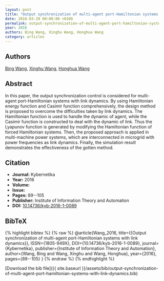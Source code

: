 ```yaml
---
layout: post
title: "Output synchronization of multi-agent port-Hamiltonian systems with link dynamics"
date: 2016-03-20 00:00:00 +0100
permalink: output-synchronization-of-multi-agent-port-hamiltonian-systems-with-link-dynamics
year: 2016
authors: Bing Wang, Xinghu Wang, Honghua Wang
category: articles
---
```

 
## Authors
[Bing Wang](authors/bing-wang), [Xinghu Wang](authors/xinghu-wang), [Honghua Wang](authors/honghua-wang)
 
## Abstract
In this paper, the output synchronization control is considered for multi-agent port-Hamiltonian systems with link dynamics. By using Hamiltonian energy function and Casimir function comprehensively, the design method is proposed to overcome the difficulties taken by link dynamics. The Hamiltonian function is used to handle the dynamic of agent, while the Casimir function is constructed to deal with the dynamic of link. Thus the Lyapunov function is generated by modifying the Hamiltonian function of forced Hamiltonian systems. Then, the proposed approach is applied in multi-machine power systems, which are interconnected in microgrid with power frequencies as link dynamics. Finally, the simulation result demonstrates the effectiveness of the gotten method.
 
## Citation
- **Journal:** Kybernetika
- **Year:** 2016
- **Volume:** 
- **Issue:** 
- **Pages:** 89--105
- **Publisher:** Institute of Information Theory and Automation
- **DOI:** [10.14736/kyb-2016-1-0089](https://doi.org/10.14736/kyb-2016-1-0089)
 
## BibTeX
{% highlight bibtex %}
{% raw %}
@article{Wang_2016,
  title={{Output synchronization of multi-agent port-Hamiltonian systems with link dynamics}},
  ISSN={1805-949X},
  DOI={10.14736/kyb-2016-1-0089},
  journal={Kybernetika},
  publisher={Institute of Information Theory and Automation},
  author={Wang, Bing and Wang, Xinghu and Wang, Honghua},
  year={2016},
  pages={89--105}
}
{% endraw %}
{% endhighlight %}
 
[Download the bib file]({{ site.baseurl }}/assets/bib/output-synchronization-of-multi-agent-port-hamiltonian-systems-with-link-dynamics.bib)
 
